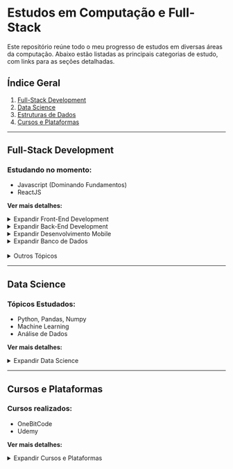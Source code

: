 # Estudos em Computação e Full-Stack

Este repositório reúne todo o meu progresso de estudos em diversas áreas da computação. Abaixo estão listadas as principais categorias de estudo, com links para as seções detalhadas.

## Índice Geral
1. [Full-Stack Development](#full-stack-development)
2. [Data Science](#data-science)
3. [Estruturas de Dados](#estruturas-de-dados)
4. [Cursos e Plataformas](#cursos-e-plataformas)

---

## Full-Stack Development
### Estudando no momento:
- Javascript (Dominando Fundamentos)
- ReactJS

**Ver mais detalhes:**

<details>
<summary>Expandir Front-End Development</summary>

### Front-End
#### Linguagens:
- [x] HTML
- [x] CSS
  - [x] Bootstrap
  - [ ] Tailwind
  - [ ] Sass/SCSS
  - [ ] Bulma
- [x] Javascript
- [x] Typescript

#### Frameworks e Bibliotecas:
- [x] React
  - [x] Redux
  - [ ] Next (Atualmente)
  - [ ] Remix
- [ ] Vue
  - [ ] Nuxt
- [ ] Angular
  - [ ] Universal

</details>

<details>
<summary>Expandir Back-End Development</summary>

### Back-End
#### Linguagens:
- [x] Node.js
  - [x] Express
  - [ ] NestJS
- [ ] Python
  - [ ] Flask
  - [ ] Django
- [ ] Java
  - [ ] Spring Boot
- [ ] PHP
  - [ ] Laravel
- [ ] C#
  - [ ] ASP.NET Core
  
</details>

<details>
<summary>Expandir Desenvolvimento Mobile</summary>

### Desenvolvimento Mobile
- [ ] Flutter
- [ ] React Native

</details>

<details>
<summary>Expandir Banco de Dados</summary>

### Banco de Dados
#### SQL:
- [x] MySQL
- [ ] PostgreSQL
- [ ] SQLite
- [x] Microsoft SQL Server

#### NoSQL:
- [x] MongoDB
- [x] Redis
- [x] Neo4j

</details>
<br>
<details>
<summary>Outros Tópicos</summary>

<details>
<summary>Expandir Testes e QA</summary>

### Testes e QA
#### Tipos de Testes:
- [ ] Teste Unitário
- [ ] Teste de Integração
- [ ] Teste Funcional
- [ ] Teste de Aceitação

#### Ferramentas:
- [ ] Jest
- [ ] Mocha
- [ ] Chai
- [ ] Cypress
- [ ] Selenium

</details>

<details>
<summary>Expandir Tecnologias de Nuvem e Contêineres</summary>

### Nuvem e Contêineres
#### Provedores de Nuvem:
- [ ] AWS (Amazon Web Services)
- [ ] Google Cloud Platform (GCP)
- [ ] Microsoft Azure

#### Tecnologias de Contêineres:
- [ ] Docker
- [ ] Kubernetes
- [ ] OpenShift

#### Outras Tecnologias:
- [ ] Terraform
- [ ] Ansible
- [ ] Serverless Framework

</details>

<details>
<summary>Expandir Arquitetura e Design de Software</summary>

### Arquitetura e Design de Software
- [x] Padrões de Projeto (MVC)
- [ ] Microserviços
- [x] RESTful APIs

</details>

<details>
<summary>Expandir DevOps</summary>

### DevOps
- [ ] CI/CD (Jenkins, GitHub Actions)
- [ ] Monitoramento e Logging (Prometheus, Grafana)

</details>

<details>
<summary>Expandir Segurança</summary>

### Segurança
- [ ] Autenticação e Autorização (JWT, OAuth2)
- [ ] Práticas de Segurança em Aplicações Web (XSS, CSRF, SQL Injection)

</details>

</details>

---

## Data Science
### Tópicos Estudados:
- Python, Pandas, Numpy
- Machine Learning
- Análise de Dados

**Ver mais detalhes:**
<details>
<summary>Expandir Data Science</summary>

#### Python para Data Science:
- [x] Python Básico
- [x] Pandas
- [ ] Machine Learning (em andamento)

#### Ferramentas:
- [x] Jupyter Notebook
- [x] Análise de Dados com Pandas
</details>

---

## Cursos e Plataformas
### Cursos realizados:
- OneBitCode
- Udemy

**Ver mais detalhes:**
<details>
<summary>Expandir Cursos e Plataformas</summary>

#### OneBitCode:
- [ ] Start - Python
- [ ] JavaScript
- [ ] Typescript
- [ ] Fundamentos do React
- [ ] Exercícios de JS
- [x] HTML 5
- [ ] Dominando o NodeJS
- [ ] MongoDB
- [ ] CSS Moderno
- [x] CSS3
- [ ] EAD inspirado no Netflix
- [ ] Next.js
- [ ] SQL + Sequelize
- [ ] Git e Github
- [ ] Sass
- [ ] Bootstrap
- [ ] Bulma (framework CSS)

#### Udemy:
- [ ] Aprenda e domine a linguagem C
- [ ] Introdução a estrutura de dados em C
- [ ] Javascript e Typescript - Basico ao avançado
- [ ] Java completo
- [ ] React Avançado
</details>


